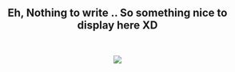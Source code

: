 <h2><div align="center"> Eh, Nothing to write .. So something nice to display here XD</div></h2>
<br>

<p align="center">
<img src="https://media1.giphy.com/media/MdS1UI65VaBz7Yl6po/giphy.gif?cid=ecf05e4780322f3ea07a0a4aa2056c550cfc222664140808&rid=giphy.gif" >
</p>

<!--
**incinerator17/incinerator17** is a ✨ _special_ ✨ repository because its `README.md` (this file) appears on your GitHub profile.

Here are some ideas to get you started:

- 🔭 I’m currently working on ...
- 🌱 I’m currently learning ...
- 👯 I’m looking to collaborate on ...
- 🤔 I’m looking for help with ...
- 💬 Ask me about ...
- 📫 How to reach me: ...
- 😄 Pronouns: ...
- ⚡ Fun fact: ...
-->
